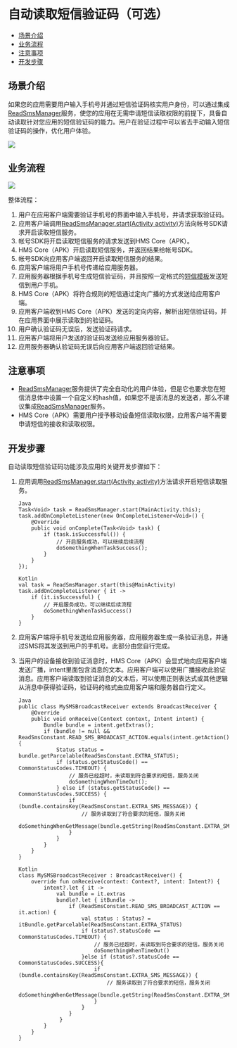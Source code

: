 # 自动读取短信验证码（可选）<a name="ZH-CN_TOPIC_0000001073685999"></a>

-   [场景介绍](#section16405619123619)
-   [业务流程](#section1122743611368)
-   [注意事项](#section117317163405)
-   [开发步骤](#section4306836114015)

## 场景介绍<a name="section16405619123619"></a>

如果您的应用需要用户输入手机号并通过短信验证码核实用户身份，可以通过集成[ReadSmsManager](zh-cn_topic_0000001074016580.md)服务，使您的应用在无需申请短信读取权限的前提下，具备自动读取针对您应用的短信验证码的能力。用户在验证过程中可以省去手动输入短信验证码的操作，优化用户体验。

![](figures/start.png)

## 业务流程<a name="section1122743611368"></a>

![](figures/zh-cn_image_0000001073886188.png)

整体流程：

1.  用户在应用客户端需要验证手机号的界面中输入手机号，并请求获取验证码。
2.  应用客户端调用[ReadSmsManager.start\(Activity activity\)](zh-cn_topic_0000001074016580.md#section12731205155710)方法向帐号SDK请求开启读取短信服务。
3.  帐号SDK将开启读取短信服务的请求发送到HMS Core（APK）。
4.  HMS Core（APK）开启读取短信服务，并返回结果给帐号SDK。
5.  帐号SDK向应用客户端返回开启读取短信服务的结果。
6.  应用客户端将用户手机号传递给应用服务器。
7.  应用服务器根据手机号生成短信验证码，并且按照一定格式的[短信模板](zh-cn_topic_0000001074016580.md#p836235276)发送短信到用户手机。
8.  HMS Core（APK）将符合规则的短信通过定向广播的方式发送给应用客户端。
9.  应用客户端收到HMS Core（APK）发送的定向内容，解析出短信验证码，并在应用界面中展示读取到的验证码。
10. 用户确认验证码无误后，发送验证码请求。
11. 应用客户端将用户发送的验证码发送给应用服务器验证。
12. 应用服务器确认验证码无误后向应用客户端返回验证结果。

## 注意事项<a name="section117317163405"></a>

-   [ReadSmsManager](zh-cn_topic_0000001074016580.md)服务提供了完全自动化的用户体验，但是它也要求您在短信消息体中设置一个自定义的hash值，如果您不是该消息的发送者，那么不建议集成[ReadSmsManager](zh-cn_topic_0000001074016580.md)服务。
-   HMS Core（APK）需要用户授予移动设备短信读取权限，应用客户端不需要申请短信的接收和读取权限。

## 开发步骤<a name="section4306836114015"></a>

自动读取短信验证码功能涉及应用的关键开发步骤如下：

1.  应用调用[ReadSmsManager.start\(Activity activity\)](zh-cn_topic_0000001074016580.md#section12731205155710)方法请求开启短信读取服务。

    ```
    Java
    Task<Void> task = ReadSmsManager.start(MainActivity.this);
    task.addOnCompleteListener(new OnCompleteListener<Void>() {
        @Override
        public void onComplete(Task<Void> task) {
            if (task.isSuccessful()) {
                // 开启服务成功，可以继续后续流程
                doSomethingWhenTaskSuccess();
            }
        }
    });
    ```

    ```
    Kotlin
    val task = ReadSmsManager.start(this@MainActivity)
    task.addOnCompleteListener { it ->
        if (it.isSuccessful) {
            // 开启服务成功，可以继续后续流程
            doSomethingWhenTaskSuccess()
        }
    }
    ```

2.  应用客户端将手机号发送给应用服务器，应用服务器生成一条验证消息，并通过SMS将其发送到用户的手机号。此部分由您自行完成。
3.  当用户的设备接收到验证消息时，HMS Core（APK）会显式地向应用客户端发送广播，intent里面包含消息的文本。应用客户端可以使用广播接收此验证消息。应用客户端读取到验证消息的文本后，可以使用正则表达式或其他逻辑从消息中获得验证码，验证码的格式由应用客户端和服务器自行定义。

    ```
    Java
    public class MySMSBroadcastReceiver extends BroadcastReceiver {
        @Override
        public void onReceive(Context context, Intent intent) {
            Bundle bundle = intent.getExtras();
            if (bundle != null && ReadSmsConstant.READ_SMS_BROADCAST_ACTION.equals(intent.getAction())) {
                Status status = bundle.getParcelable(ReadSmsConstant.EXTRA_STATUS);
                if (status.getStatusCode() == CommonStatusCodes.TIMEOUT) {
                    // 服务已经超时，未读取到符合要求的短信，服务关闭
                    doSomethingWhenTimeOut();
                } else if (status.getStatusCode() == CommonStatusCodes.SUCCESS) {
                    if (bundle.containsKey(ReadSmsConstant.EXTRA_SMS_MESSAGE)) {
                        // 服务读取到了符合要求的短信，服务关闭
                        doSomethingWhenGetMessage(bundle.getString(ReadSmsConstant.EXTRA_SMS_MESSAGE));
                    }
                }
            }
        }
    }
    ```

    ```
    Kotlin
    class MySMSBroadcastReceiver : BroadcastReceiver() {
        override fun onReceive(context: Context?, intent: Intent?) {
            intent?.let { it ->
                val bundle = it.extras
                bundle?.let { itBundle ->
                    if (ReadSmsConstant.READ_SMS_BROADCAST_ACTION == it.action) {
                        val status : Status? = itBundle.getParcelable(ReadSmsConstant.EXTRA_STATUS)
                        if (status?.statusCode == CommonStatusCodes.TIMEOUT) {
                            // 服务已经超时，未读取到符合要求的短信，服务关闭
                            doSomethingWhenTimeOut()
                        }else if (status?.statusCode == CommonStatusCodes.SUCCESS){
                            if (bundle.containsKey(ReadSmsConstant.EXTRA_SMS_MESSAGE)) {
                                // 服务读取到了符合要求的短信，服务关闭
                                doSomethingWhenGetMessage(bundle.getString(ReadSmsConstant.EXTRA_SMS_MESSAGE))
                            }
                        }
                    }
                 }
            }
        }
    }
    ```


